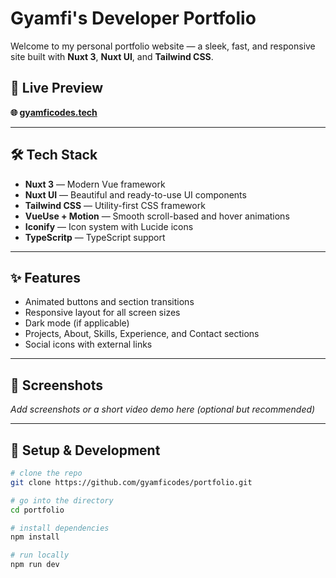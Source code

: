 # Gyamfi's Developer Portfolio

Welcome to my personal portfolio website — a sleek, fast, and responsive site built with **Nuxt 3**, **Nuxt UI**, and **Tailwind CSS**.

## 🔗 Live Preview

**🌐 [gyamficodes.tech](https://gyamficodes.tech)**

---

## 🛠 Tech Stack

- **Nuxt 3** — Modern Vue framework
- **Nuxt UI** — Beautiful and ready-to-use UI components
- **Tailwind CSS** — Utility-first CSS framework
- **VueUse + Motion** — Smooth scroll-based and hover animations
- **Iconify** — Icon system with Lucide icons
- **TypeScritp** — TypeScript support
---

## ✨ Features

- Animated buttons and section transitions
- Responsive layout for all screen sizes
- Dark mode (if applicable)
- Projects, About, Skills, Experience, and Contact sections
- Social icons with external links

---

## 📸 Screenshots

_Add screenshots or a short video demo here (optional but recommended)_

---

## 🚀 Setup & Development

```bash
# clone the repo
git clone https://github.com/gyamficodes/portfolio.git

# go into the directory
cd portfolio

# install dependencies
npm install

# run locally
npm run dev
```
